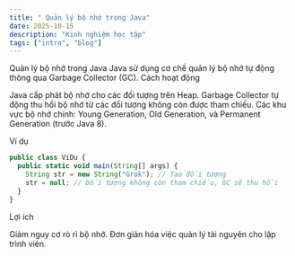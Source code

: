 ```yaml
---
title: " Quản lý bộ nhớ trong Java"
date: 2025-10-15
description: "Kinh nghiệm học tập"
tags: ["intro", "blog"]
---
```


 Quản lý bộ nhớ trong Java
Java sử dụng cơ chế quản lý bộ nhớ tự động thông qua Garbage Collector (GC).
Cách hoạt động

Java cấp phát bộ nhớ cho các đối tượng trên Heap.
Garbage Collector tự động thu hồi bộ nhớ từ các đối tượng không còn được tham chiếu.
Các khu vực bộ nhớ chính: Young Generation, Old Generation, và Permanent Generation (trước Java 8).

Ví dụ

```js
public class ViDu {
  public static void main(String[] args) {
    String str = new String("Grok"); // Tạo đối tượng
    str = null; // Đối tượng không còn tham chiếu, GC sẽ thu hồi
  }
}
```

Lợi ích

Giảm nguy cơ rò rỉ bộ nhớ.
Đơn giản hóa việc quản lý tài nguyên cho lập trình viên.
